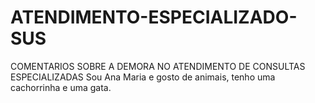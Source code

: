 # ATENDIMENTO-ESPECIALIZADO-SUS
COMENTARIOS SOBRE A DEMORA NO ATENDIMENTO DE CONSULTAS ESPECIALIZADAS
Sou Ana Maria e gosto de animais, tenho uma cachorrinha e uma gata.
